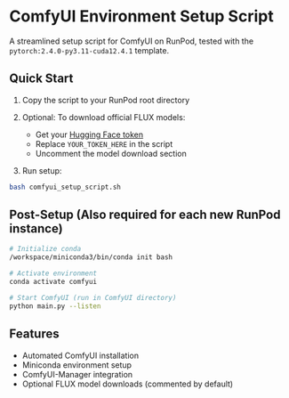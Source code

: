 # ComfyUI Environment Setup Script

A streamlined setup script for ComfyUI on RunPod, tested with the `pytorch:2.4.0-py3.11-cuda12.4.1` template.

## Quick Start

1. Copy the script to your RunPod root directory

2. Optional: To download official FLUX models:

   - Get your [Hugging Face token](https://huggingface.co/settings/tokens)
   - Replace `YOUR_TOKEN_HERE` in the script
   - Uncomment the model download section

3. Run setup:

```bash
bash comfyui_setup_script.sh
```

## Post-Setup (Also required for each new RunPod instance)

```bash
# Initialize conda
/workspace/miniconda3/bin/conda init bash

# Activate environment
conda activate comfyui

# Start ComfyUI (run in ComfyUI directory)
python main.py --listen
```

## Features

- Automated ComfyUI installation
- Miniconda environment setup
- ComfyUI-Manager integration
- Optional FLUX model downloads (commented by default)
